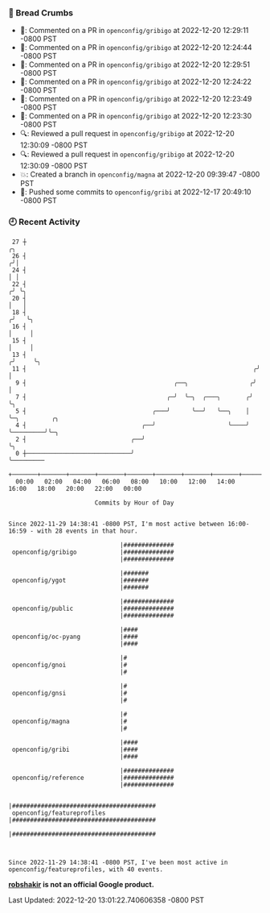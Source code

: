 ### 🍞 Bread Crumbs

 * 💬: Commented on a PR in  `openconfig/gribigo` at 2022-12-20 12:29:11 -0800 PST
 * 💬: Commented on a PR in  `openconfig/gribigo` at 2022-12-20 12:24:44 -0800 PST
 * 💬: Commented on a PR in  `openconfig/gribigo` at 2022-12-20 12:29:51 -0800 PST
 * 💬: Commented on a PR in  `openconfig/gribigo` at 2022-12-20 12:24:22 -0800 PST
 * 💬: Commented on a PR in  `openconfig/gribigo` at 2022-12-20 12:23:49 -0800 PST
 * 💬: Commented on a PR in  `openconfig/gribigo` at 2022-12-20 12:23:30 -0800 PST
 * 🔍: Reviewed a pull request in  `openconfig/gribigo` at 2022-12-20 12:30:09 -0800 PST
 * 🔍: Reviewed a pull request in  `openconfig/gribigo` at 2022-12-20 12:30:09 -0800 PST
 * 💥: Created a branch in `openconfig/magna` at 2022-12-20 09:39:47 -0800 PST
 * 🚢: Pushed some commits to `openconfig/gribi` at 2022-12-17 20:49:10 -0800 PST

### 🕘 Recent Activity
```
 27 ┼                                                                    ╭╮
 26 ┤                                                                   ╭╯│
 24 ┤                                                                   │ │
 22 ┤                                                                  ╭╯ ╰╮
 20 ┤                                                                  │   │
 18 ┤                                                                 ╭╯   ╰╮
 16 ┤                                                                 │     │
 15 ┤                                                                 │     │
 13 ┤                                                                ╭╯     ╰╮
 11 ┤                                                               ╭╯       │
  9 ┤                                         ╭──╮                 ╭╯        │
  7 ┤                                       ╭─╯  ╰─╮  ╭───╮       ╭╯         ╰╮
  5 ┤                                   ╭───╯      ╰──╯   ╰──╮    │           ╰─╮         ╭╮
  4 ┤                                ╭──╯                    ╰────╯             ╰─────────╯╰─╮
  2 ┤                             ╭──╯                                                       ╰╮
  0 ┼─────────────────────────────╯                                                           ╰─────────
    +───────+───────+───────+───────+───────+───────+───────+───────+───────+───────+───────+───────+────
  00:00   02:00   04:00   06:00   08:00   10:00   12:00   14:00   16:00   18:00   20:00   22:00   00:00   

						Commits by Hour of Day


Since 2022-11-29 14:38:41 -0800 PST, I'm most active between 16:00-16:59 - with 28 events in that hour.

```



```
                               |##############
 openconfig/gribigo            |##############
                               |##############

                               |#######
 openconfig/ygot               |#######
                               |#######

                               |##############
 openconfig/public             |##############
                               |##############

                               |####
 openconfig/oc-pyang           |####
                               |####

                               |#
 openconfig/gnoi               |#
                               |#

                               |#
 openconfig/gnsi               |#
                               |#

                               |#
 openconfig/magna              |#
                               |#

                               |####
 openconfig/gribi              |####
                               |####

                               |##############
 openconfig/reference          |##############
                               |##############

                               |########################################
 openconfig/featureprofiles    |########################################
                               |########################################



Since 2022-11-29 14:38:41 -0800 PST, I've been most active in openconfig/featureprofiles, with 40 events.

```
**[robshakir](mailto:robjs@google.com) is not an official Google product.**  


Last Updated: 2022-12-20 13:01:22.740606358 -0800 PST
